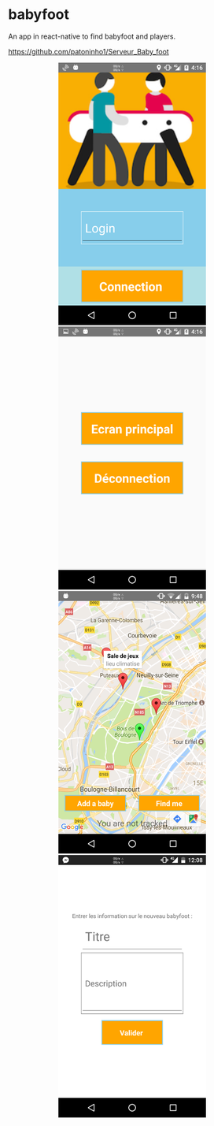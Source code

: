 # babyfoot
An app in react-native to find babyfoot and players.

https://github.com/patoninho1/Serveur_Baby_foot

<p align="center">
	<img src="https://raw.githubusercontent.com/patoninho1/babyfoot/master/img/1.png" width="300px">
	<img src="https://raw.githubusercontent.com/patoninho1/babyfoot/master/img/2.png" width="300px">
	<img src="https://raw.githubusercontent.com/patoninho1/babyfoot/master/img/3.png" width="300px">
	<img src="https://raw.githubusercontent.com/patoninho1/babyfoot/master/img/4.png" width="300px">
</p>

